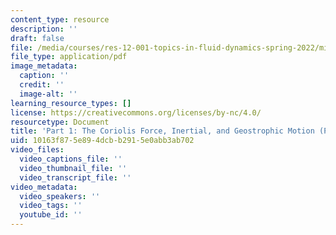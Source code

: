 ```yaml
---
content_type: resource
description: ''
draft: false
file: /media/courses/res-12-001-topics-in-fluid-dynamics-spring-2022/mitres_12_001_act_p1.pdf
file_type: application/pdf
image_metadata:
  caption: ''
  credit: ''
  image-alt: ''
learning_resource_types: []
license: https://creativecommons.org/licenses/by-nc/4.0/
resourcetype: Document
title: 'Part 1: The Coriolis Force, Inertial, and Geostrophic Motion (PDF - 1MB)'
uid: 10163f87-5e89-4dcb-b291-5e0abb3ab702
video_files:
  video_captions_file: ''
  video_thumbnail_file: ''
  video_transcript_file: ''
video_metadata:
  video_speakers: ''
  video_tags: ''
  youtube_id: ''
---
```

